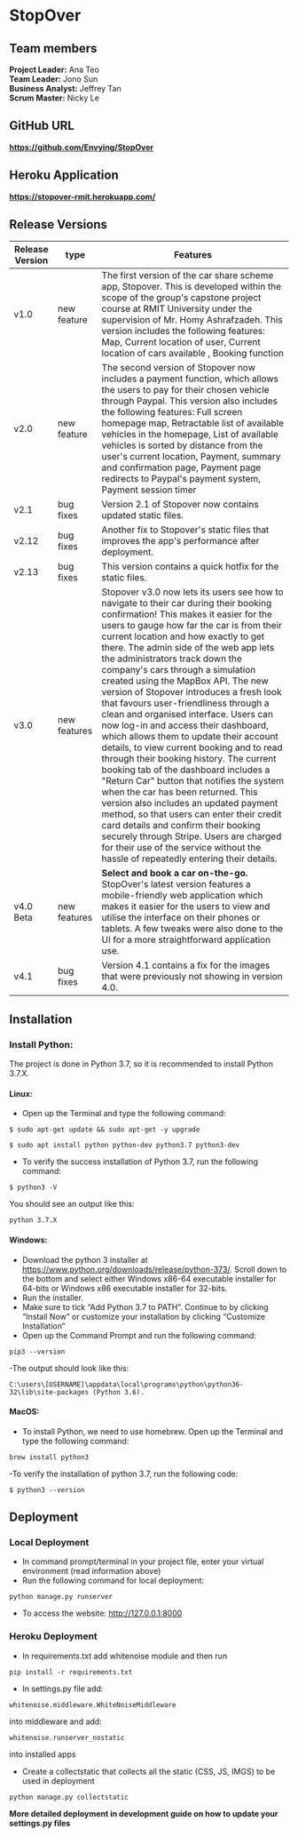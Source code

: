 # StopOver

## Team members

**Project Leader:** Ana Teo  
**Team Leader:** Jono Sun  
**Business Analyst:** Jeffrey Tan  
**Scrum Master:** Nicky Le  

## GitHub URL

**https://github.com/Envying/StopOver**

## Heroku Application

**https://stopover-rmit.herokuapp.com/**

## Release Versions

| Release Version | type | Features |
| --------------- | -------- | ------- |
| v1.0 | new feature | The first version of the car share scheme app, Stopover. This is developed within the scope of the group's capstone project course at RMIT University under the supervision of Mr. Homy Ashrafzadeh. This version includes the following features: Map, Current location of user, Current location of cars available , Booking function |
| v2.0 | new feature | The second version of Stopover now includes a payment function, which allows the users to pay for their chosen vehicle through Paypal. This version also includes the following features: Full screen homepage map, Retractable list of available vehicles in the homepage, List of available vehicles is sorted by distance from the user's current location, Payment, summary and confirmation page, Payment page redirects to Paypal's payment system, Payment session timer |
| v2.1 | bug fixes | Version 2.1 of Stopover now contains updated static files. |
| v2.12 | bug fixes | Another fix to Stopover's static files that improves the app's performance after deployment. |
| v2.13 | bug fixes | This version contains a quick hotfix for the static files. |
| v3.0 | new features | Stopover v3.0 now lets its users see how to navigate to their car during their booking confirmation! This makes it easier for the users to gauge how far the car is from their current location and how exactly to get there. The admin side of the web app lets the administrators track down the company's cars through a simulation created using the MapBox API. The new version of Stopover introduces a fresh look that favours user-friendliness through a clean and organised interface. Users can now log-in and access their dashboard, which allows them to update their account details, to view current booking and to read through their booking history. The current booking tab of the dashboard includes a "Return Car" button that notifies the system when the car has been returned. This version also includes an updated payment method, so that users can enter their credit card details and confirm their booking securely through Stripe. Users are charged for their use of the service without the hassle of repeatedly entering their details. |
| v4.0 Beta | new features | **Select and book a car on-the-go.** StopOver's latest version features a mobile-friendly web application which makes it easier for the users to view and utilise the interface on their phones or tablets. A few tweaks were also done to the UI for a more straightforward application use. |
| v4.1 | bug fixes | Version 4.1 contains a fix for the images that were previously not showing in version 4.0. |

## Installation

### Install Python:
The project is done in Python 3.7, so it is recommended to install Python 3.7.X.

#### Linux:
- Open up the Terminal and type the following command:
```
$ sudo apt-get update && sudo apt-get -y upgrade
```
```
$ sudo apt install python python-dev python3.7 python3-dev
```
- To verify the success installation of Python 3.7, run the following command:
```
$ python3 -V
```
You should see an output like this:
```
python 3.7.X
```

#### Windows:
- Download the python 3 installer at https://www.python.org/downloads/release/python-373/. Scroll down to the bottom and select either Windows x86-64 executable installer for 64-bits or Windows x86 executable installer for 32-bits.
- Run the installer.
- Make sure to tick “Add Python 3.7 to PATH”. Continue to by clicking “Install Now” or customize your installation by clicking “Customize Installation”
- Open up the Command Prompt and run the following command:
```
pip3 --version
```
-The output should look like this:
```
C:\users\[USERNAME]\appdata\local\programs\python\python36-32\lib\site-packages (Python 3.6).
```

#### MacOS:
- To install Python, we need to use homebrew. Open up the Terminal and type the following command:
```
brew install python3
```
-To verify the installation of python 3.7, run the following code:
```
$ python3 --version
```

## Deployment

### Local Deployment
- In command prompt/terminal in your project file, enter your virtual environment (read information above)
- Run the following command for local deployment:
```
python manage.py runserver
```
- To access the website: http://127.0.0.1:8000

### Heroku Deployment
- In requirements.txt add whitenoise module and then run
```
pip install -r requirements.txt
```
- In settings.py file add:
```
whitenoise.middleware.WhiteNoiseMiddleware
```
into middleware and add:
```
whitenoise.runserver_nostatic
```
into installed apps
- Create a collectstatic that collects all the static (CSS, JS, IMGS) to be used in deployment
```
python manage.py collectstatic
```
**More detailed deployment in development guide on how to update your settings.py files**
